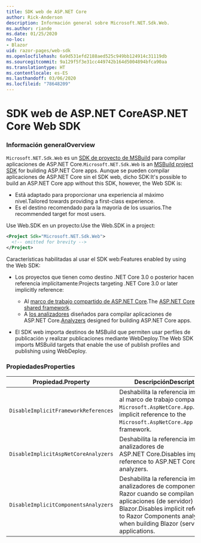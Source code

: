 ```yaml
---
title: SDK web de ASP.NET Core
author: Rick-Anderson
description: Información general sobre Microsoft.NET.Sdk.Web.
ms.author: riande
ms.date: 01/25/2020
no-loc:
- Blazor
uid: razor-pages/web-sdk
ms.openlocfilehash: 6a9d531efd2188aed525c949bb124914c31119db
ms.sourcegitcommit: 9a129f5f3e31cc449742b164d5004894bfca90aa
ms.translationtype: HT
ms.contentlocale: es-ES
ms.lasthandoff: 03/06/2020
ms.locfileid: "78648209"
---
```

# <a name="aspnet-core-web-sdk"></a><span data-ttu-id="7a0e2-103">SDK web de ASP.NET Core</span><span class="sxs-lookup"><span data-stu-id="7a0e2-103">ASP.NET Core Web SDK</span></span>

### <a name="overview"></a><span data-ttu-id="7a0e2-104">Información general</span><span class="sxs-lookup"><span data-stu-id="7a0e2-104">Overview</span></span>

<span data-ttu-id="7a0e2-105">`Microsoft.NET.Sdk.Web` es un [SDK de proyecto de MSBuild](https://docs.microsoft.com/visualstudio/msbuild/how-to-use-project-sdk) para compilar aplicaciones de ASP.NET Core.</span><span class="sxs-lookup"><span data-stu-id="7a0e2-105">`Microsoft.NET.Sdk.Web` is an [MSBuild project SDK](https://docs.microsoft.com/visualstudio/msbuild/how-to-use-project-sdk) for building ASP.NET Core apps.</span></span> <span data-ttu-id="7a0e2-106">Aunque se pueden compilar aplicaciones de ASP.NET Core sin el SDK web, dicho SDK:</span><span class="sxs-lookup"><span data-stu-id="7a0e2-106">It's possible to build an ASP.NET Core app without this SDK, however, the Web SDK is:</span></span>

* <span data-ttu-id="7a0e2-107">Está adaptado para proporcionar una experiencia al máximo nivel.</span><span class="sxs-lookup"><span data-stu-id="7a0e2-107">Tailored towards providing a first-class experience.</span></span>
* <span data-ttu-id="7a0e2-108">Es el destino recomendado para la mayoría de los usuarios.</span><span class="sxs-lookup"><span data-stu-id="7a0e2-108">The recommended target for most users.</span></span>

<span data-ttu-id="7a0e2-109">Use Web.SDK en un proyecto:</span><span class="sxs-lookup"><span data-stu-id="7a0e2-109">Use the Web.SDK in a project:</span></span>

  ```xml
  <Project Sdk="Microsoft.NET.Sdk.Web">
    <!-- omitted for brevity -->
  </Project>
  ```

<span data-ttu-id="7a0e2-110">Características habilitadas al usar el SDK web:</span><span class="sxs-lookup"><span data-stu-id="7a0e2-110">Features enabled by using the Web SDK:</span></span>

* <span data-ttu-id="7a0e2-111">Los proyectos que tienen como destino .NET Core 3.0 o posterior hacen referencia implícitamente:</span><span class="sxs-lookup"><span data-stu-id="7a0e2-111">Projects targeting .NET Core 3.0 or later implicitly reference:</span></span>

  * <span data-ttu-id="7a0e2-112">Al [marco de trabajo compartido de ASP.NET Core](xref:fundamentals/metapackage-app).</span><span class="sxs-lookup"><span data-stu-id="7a0e2-112">The [ASP.NET Core shared framework](xref:fundamentals/metapackage-app).</span></span>
  * <span data-ttu-id="7a0e2-113">A [los analizadores](/visualstudio/extensibility/getting-started-with-roslyn-analyzers) diseñados para compilar aplicaciones de ASP.NET Core.</span><span class="sxs-lookup"><span data-stu-id="7a0e2-113">[Analyzers](/visualstudio/extensibility/getting-started-with-roslyn-analyzers) designed for building ASP.NET Core apps.</span></span>
* <span data-ttu-id="7a0e2-114">El SDK web importa destinos de MSBuild que permiten usar perfiles de publicación y realizar publicaciones mediante WebDeploy.</span><span class="sxs-lookup"><span data-stu-id="7a0e2-114">The Web SDK imports MSBuild targets that enable the use of publish profiles and publishing using WebDeploy.</span></span>

### <a name="properties"></a><span data-ttu-id="7a0e2-115">Propiedades</span><span class="sxs-lookup"><span data-stu-id="7a0e2-115">Properties</span></span>

| <span data-ttu-id="7a0e2-116">Propiedad.</span><span class="sxs-lookup"><span data-stu-id="7a0e2-116">Property</span></span> | <span data-ttu-id="7a0e2-117">Descripción</span><span class="sxs-lookup"><span data-stu-id="7a0e2-117">Description</span></span> |
| -------- | ----------- |
| `DisableImplicitFrameworkReferences` | <span data-ttu-id="7a0e2-118">Deshabilita la referencia implícita al marco de trabajo compartido `Microsoft.AspNetCore.App`.</span><span class="sxs-lookup"><span data-stu-id="7a0e2-118">Disables implicit reference to the `Microsoft.AspNetCore.App` shared framework.</span></span> |
| `DisableImplicitAspNetCoreAnalyzers` | <span data-ttu-id="7a0e2-119">Deshabilita la referencia implícita a analizadores de ASP.NET Core.</span><span class="sxs-lookup"><span data-stu-id="7a0e2-119">Disables implicit reference to ASP.NET Core analyzers.</span></span> |
| `DisableImplicitComponentsAnalyzers` | <span data-ttu-id="7a0e2-120">Deshabilita la referencia implícita a analizadores de componentes de Razor cuando se compilan aplicaciones (de servidor) de Blazor.</span><span class="sxs-lookup"><span data-stu-id="7a0e2-120">Disables implicit reference to Razor Components analyzers when building Blazor (server) applications.</span></span> |
